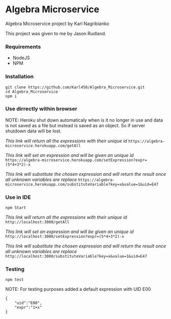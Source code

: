 # Algebra Microservice

Algebra Microservice project by Karl Nagribianko

This project was given to me by Jason Rudland.
 

### Requirements
* NodeJS
* NPM

### Installation
```
git clone https://github.com/Karl450/Algebra_Microservice.git
cd Algebra_Microservice
npm i
```
### Use dirrectly within browser
NOTE: Heroku shut down automaticaly when is it no longer in use and data is not saved as a file but instead is saved as an object. So if server shutdown data will be lost.


*This link will return all the expressions with their unique id*
`https://algebra-microservice.herokuapp.com/getAll`

*This link will set an expression and will be given an unique id*
`https://algebra-microservice.herokuapp.com/setExpression?expr=(5*4+3*2)-x`

*This link will substitute the chosen expression and will return the result once all unknown variables are replace*
`https://algebra-microservice.herokuapp.com/substituteVariable?key=x&value=1&uid=E47`

### Use in IDE

`npm Start`

*This link will return all the expressions with their unique id*
`http://localhost:3000/getAll`

*This link will set an expression and will be given an unique id*
`http://localhost:3000/setExpression?expr=(5*4+3*2)-x`

*This link will substitute the chosen expression and will return the result once all unknown variables are replace*
`http://localhost:3000/substituteVariable?key=x&value=1&uid=E47`

### Testing
`npm test`

NOTE: For testing purposes added a default expression with UID E00
```
{
    "uid":"E00",
    "expr":"1+x"
}
```